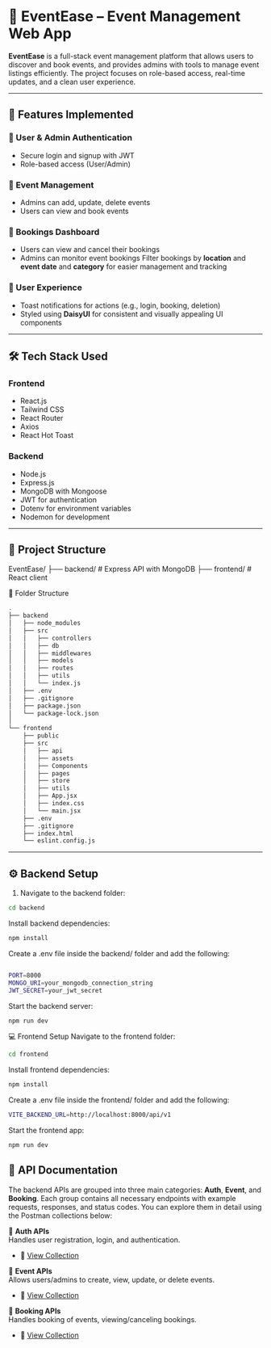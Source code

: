 # 🎉 EventEase – Event Management Web App

**EventEase** is a full-stack event management platform that allows users to discover and book events, and provides admins with tools to manage event listings efficiently. The project focuses on role-based access, real-time updates, and a clean user experience.

---

## 🚀 Features Implemented

### 👤 User & Admin Authentication
- Secure login and signup with JWT
- Role-based access (User/Admin)

### 📅 Event Management
- Admins can add, update, delete events
- Users can view and book events

### 📄 Bookings Dashboard
- Users can view and cancel their bookings
- Admins can monitor event bookings
Filter bookings by **location** and **event date** and **category** for easier management and tracking

### 🔔 User Experience
- Toast notifications for actions (e.g., login, booking, deletion)
- Styled using **DaisyUI** for consistent and visually appealing UI components

---

## 🛠 Tech Stack Used

### Frontend
- React.js
- Tailwind CSS
- React Router
- Axios
- React Hot Toast

### Backend
- Node.js
- Express.js
- MongoDB with Mongoose
- JWT for authentication
- Dotenv for environment variables
- Nodemon for development

---

## 📂 Project Structure

EventEase/
├── backend/ # Express API with MongoDB
├── frontend/ # React client


📁 Folder Structure

```bash
.
├── backend
│   ├── node_modules
│   ├── src
│   │   ├── controllers
│   │   ├── db
│   │   ├── middlewares
│   │   ├── models
│   │   ├── routes
│   │   ├── utils
│   │   └── index.js
│   ├── .env
│   ├── .gitignore
│   ├── package.json
│   └── package-lock.json
│
└── frontend
    ├── public
    ├── src
    │   ├── api
    │   ├── assets
    │   ├── Components
    │   ├── pages
    │   ├── store
    │   ├── utils
    │   ├── App.jsx
    │   ├── index.css
    │   └── main.jsx
    ├── .env
    ├── .gitignore
    ├── index.html
    └── eslint.config.js

```

---

## ⚙️ Backend Setup

1. Navigate to the backend folder:

```bash
cd backend
```

Install backend dependencies:

```bash
npm install

```

Create a .env file inside the backend/ folder and add the following:

```bash

PORT=8000
MONGO_URI=your_mongodb_connection_string
JWT_SECRET=your_jwt_secret
```
Start the backend server:

```bash
npm run dev
```

💻 Frontend Setup
Navigate to the frontend folder:

```bash
cd frontend
```
Install frontend dependencies:

```bash
npm install
```

Create a .env file inside the frontend/ folder and add the following:

```bash
VITE_BACKEND_URL=http://localhost:8000/api/v1
```

Start the frontend app:

```bash
npm run dev
```

## 📩 API Documentation

The backend APIs are grouped into three main categories: **Auth**, **Event**, and **Booking**. Each group contains all necessary endpoints with example requests, responses, and status codes. You can explore them in detail using the Postman collections below:

🔐 **Auth APIs**  
Handles user registration, login, and authentication.
- 🔗 [View Collection](https://www.postman.com/gauravsharma1711/workspace/eventease/collection/36921467-d2b6485d-4c74-4ecd-b976-d921b0304ced)

📅 **Event APIs**  
Allows users/admins to create, view, update, or delete events.
- 🔗 [View Collection](https://www.postman.com/gauravsharma1711/workspace/eventease/collection/36921467-85b8fd8d-e9c9-40b1-b065-fd51245032c2)

📝 **Booking APIs**  
Handles booking of events, viewing/canceling bookings.
- 🔗 [View Collection](https://www.postman.com/gauravsharma1711/workspace/eventease/collection/36921467-38fad699-fef1-4be4-b468-018b69cc059e)

> ```